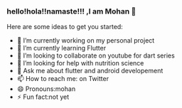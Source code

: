 ### hello!hola!!namaste!!! ,I am Mohan 👋


Here are some ideas to get you started:

- 🔭 I’m currently working on my personal project 
- 🌱 I’m currently learning Flutter 
- 👯 I’m looking to collaborate on youtube for dart series
- 🤔 I’m looking for help with nutrition science
- 💬 Ask me about flutter and android developement
- 📫 How to reach me: on Twitter 
- 😄 Pronouns:mohan
- ⚡ Fun fact:not yet
